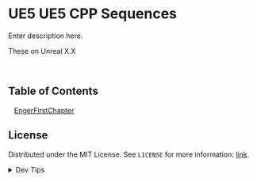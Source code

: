 # UE5 UE5 CPP Sequences


<!-- OVERVIEW -->
Enter description here.

These on Unreal X.X

<br>

<!-- TOC -->
## Table of Contents

<kbd></kbd> &nbsp;&nbsp; [EngerFirstChapter](firstchapterfoldername/README.md#user-content-engine-first-chapter) <br>

<!-- LICENSE -->
## License
Distributed under the MIT License. See `LICENSE` for more information: [link](LICENSE).

</details>
<details><summary>Dev Tips</summary>
make git m="add commit message"
</details>